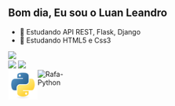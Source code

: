 ## Bom dia, Eu sou o Luan Leandro
<div>

	
- 🌱 Estudando API REST, Flask, Django
- 🌱 Estudando HTML5 e Css3
	
<div>
<a href="https://github.com/LuanLeandro">	
<img height="180em" src="https://github-readme-stats.vercel.app/api?username=LuanLeandro&show_icons=true&theme=dark&include_all_commits=true&count_private=true"/>
  </div>	
<a href = "mailto:luan.barbosacruz@gmail.com"><img src="https://img.shields.io/badge/Gmail-D14836?style=for-the-badge&logo=gmail&logoColor=white" target ="_blank"><a/>
<a href="https://instagram.com/LuanLean" target="_blank"><img src="https://img.shields.io/badge/-Instagram-%23E4405F?style=for-the-badge&logo=instagram&logoColor=white" target="_blank"><a/>
<br>
<img align="left" alt="Rafa-Python" height="60"width="60" src="https://raw.githubusercontent.com/devicons/devicon/master/icons/python/python-original.svg">
<img  align="left" alt="Rafa-Python" height="100"width="60" src="https://cdn.jsdelivr.net/gh/devicons/devicon/icons/html5/html5-original.svg">

	
